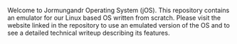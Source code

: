 Welcome to Jormungandr Operating System (jOS). This repository contains an emulator for our Linux based OS written from scratch. Please visit the website linked in the repository to use an emulated version of the OS and to see a detailed technical writeup describing its features.
